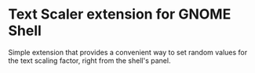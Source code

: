 # Text Scaler extension for GNOME Shell

Simple extension that provides a convenient way to set random
values for the text scaling factor, right from the shell's panel.
